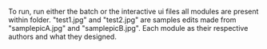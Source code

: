 To run, run either the batch or the interactive ui files all modules are present within folder. "test1.jpg" and "test2.jpg" are samples edits made from "samplepicA.jpg" and "samplepicB.jpg". Each module as their respective authors and what they designed.
